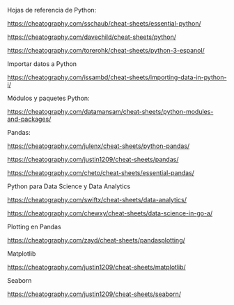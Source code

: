 Hojas de referencia de Python:

https://cheatography.com/sschaub/cheat-sheets/essential-python/ 

https://cheatography.com/davechild/cheat-sheets/python/ 

https://cheatography.com/torerohk/cheat-sheets/python-3-espanol/ 


Importar datos a Python

https://cheatography.com/issambd/cheat-sheets/importing-data-in-python-i/ 


Módulos y paquetes Python:

https://cheatography.com/datamansam/cheat-sheets/python-modules-and-packages/ 


Pandas:

https://cheatography.com/julenx/cheat-sheets/python-pandas/ 

https://cheatography.com/justin1209/cheat-sheets/pandas/ 

https://cheatography.com/cheto/cheat-sheets/essential-pandas/ 



Python para Data Science y Data Analytics

https://cheatography.com/swiftx/cheat-sheets/data-analytics/ 

https://cheatography.com/chewxy/cheat-sheets/data-science-in-go-a/ 



Plotting en Pandas

https://cheatography.com/zayd/cheat-sheets/pandasplotting/ 

Matplotlib

https://cheatography.com/justin1209/cheat-sheets/matplotlib/ 

Seaborn

https://cheatography.com/justin1209/cheat-sheets/seaborn/